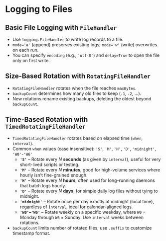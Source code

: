 # Logging to Files

## Basic File Logging with `FileHandler`

- Use `logging.FileHandler` to write log records to a file.
- `mode='a'` (append) preserves existing logs; `mode='w'` (write) overwrites on each run.
- You can specify `encoding` (e.g., `'utf-8'`) and `delay=True` to open the file only on first write.

## Size-Based Rotation with `RotatingFileHandler`

- `RotatingFileHandler` rotates when the file reaches `maxBytes`.
- `backupCount` determines how many old files to keep (`.1`, `.2`, …).
- New rotations rename existing backups, deleting the oldest beyond `backupCount`.

## Time-Based Rotation with `TimedRotatingFileHandler`

- `TimedRotatingFileHandler` rotates based on elapsed time (`when`, `interval`).
- Common `when` values (case insensitive): `'S'`, `'M'`, `'H'`, `'D'`, `'midnight'`, `'W0'`-`'W6'`
  - **`'S'`** – Rotate every _N_ **seconds** (as given by `interval`), useful for very short-lived scripts or testing.
  - **`'M'`** – Rotate every _N_ **minutes**, good for high-volume services where hourly isn’t fine-grained enough.
  - **`'H'`** – Rotate every _N_ **hours**, often used for long-running daemons that batch logs hourly.
  - **`'D'`** – Rotate every _N_ **days**, for simple daily log files without tying to midnight.
  - **`'midnight'`** – Rotate once per day exactly at midnight (local time), regardless of `interval`, ideal for calendar-aligned logs.
  - **`'W0'`–`'W6'`** – Rotate weekly on a specific weekday, where `W0` = Monday through `W6` = Sunday. Use `interval` weeks between rotations.
- `backupCount` limits number of rotated files; use `.suffix` to customize timestamp format.
